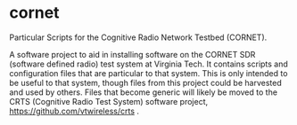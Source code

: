 # cornet

Particular Scripts for the Cognitive Radio Network Testbed (CORNET).

A software project to aid in installing software on the CORNET SDR
(software defined radio) test system at Virginia Tech.  It contains
scripts and configuration files that are particular to that system.  This
is only intended to be useful to that system, though files from this
project could be harvested and used by others.  Files that become generic
will likely be moved to the CRTS (Cognitive Radio Test System) software
project, https://github.com/vtwireless/crts .

